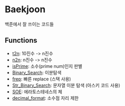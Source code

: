 # Baekjoon

백준에서 잘 쓰이는 코드들

## Functions
- <a href='https://github.com/DM-09/PythonCode/blob/main/Baekjoon/10%EC%A7%84%EB%B2%95-n%EC%A7%84%EB%B2%95.py'>t2n</a>: 10진수 -> n진수
- <a href='https://github.com/DM-09/PythonCode/blob/main/Baekjoon/n%EC%A7%84%EB%B2%95-n%EC%A7%84%EB%B2%95.py'>n2n</a>: n진수 -> n진수
- <a href='https://github.com/DM-09/PythonCode/blob/main/Baekjoon/%EC%86%8C%EC%88%98(p)%20%ED%8C%90%EC%A0%95.py'>isPrime</a>: 소수(prime num)인지 판별
- <a href='https://github.com/DM-09/PythonCode/blob/main/Baekjoon/%EC%9D%B4%EB%B6%84%ED%83%90%EC%83%89.py'>Binary_Search</a>: 이분탐색
- <a href='https://github.com/DM-09/PythonCode/blob/main/Baekjoon/%EB%B9%A0%EB%A5%B8%20replace.py'>frep</a>: 빠른 replace (스택 사용)
- <a href='https://github.com/DM-09/PythonCode/blob/main/Baekjoon/%EB%AC%B8%EC%9E%90%EC%97%B4%20%EC%9D%B4%EB%B6%84%ED%83%90%EC%83%89.py'>Str_Binary_Search</a>: 문자열 이분 탐색 (아스키 코드 사용)
- <a href='https://github.com/DM-09/PythonCode/blob/main/Baekjoon/%EC%97%90%EB%9D%BC%ED%86%A0%EC%8A%A4%ED%85%8C%EB%84%A4%EC%8A%A4%EC%9D%98%20%EC%B2%B4.py'>SOE</a>: 에라토스테네스의 체
- <a href='https://github.com/DM-09/PythonCode/blob/main/Baekjoon/%EC%97%90%EB%9D%BC%ED%86%A0%EC%8A%A4%ED%85%8C%EB%84%A4%EC%8A%A4%EC%9D%98%20%EC%B2%B4.py'>decimal_format</a>: 소수점 자리 제한
